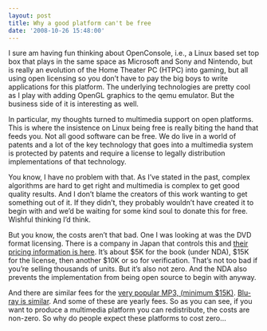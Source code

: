 ```yaml
---
layout: post
title: Why a good platform can't be free
date: '2008-10-26 15:48:00'
---
```



I sure am having fun thinking about OpenConsole, i.e., a Linux based set top box that plays in the same space as Microsoft and Sony and Nintendo, but is really an evolution of the Home Theater PC (HTPC) into gaming, but all using open licensing so you don’t have to pay the big boys to write applications for this platform. The underlying technologies are pretty cool as I play with adding OpenGL graphics to the qemu emulator. But the business side of it is interesting as well.

In particular, my thoughts turned to multimedia support on open platforms. This is where the insistence on Linux being free is really biting the hand that feeds you. Not all good software <span>can</span> be free. We do live in a world of patents and a lot of the key technology that goes into a multimedia system is protected by patents and require a license to legally distribution implementations of that technology.

You know, I have no problem with that. As I’ve stated in the past, complex algorithms are hard to get right and multimedia is complex to get good quality results. And I don’t blame the creators of this work wanting to get something out of it. If they didn’t, they probably wouldn’t have created it to begin with and we’d be waiting for some kind soul to donate this for free. Wishful thinking I’d think.

But you know, the costs aren’t that bad. One I was looking at was the DVD format licensing. There is a company in Japan that controls this and [their pricing information is here](http://www.dvdfllc.co.jp/license/l_howto.html). It’s about $5K for the book (under NDA), $15K for the license, then another $10K or so for verification. That’s not too bad if you’re selling thousands of units. But it’s also not zero. And the NDA also prevents the implementation from being open source to begin with anyway.

And there are similar fees for the [very popular MP3, (minimum $15K)](http://mp3licensing.com/royalty/software.html). [Blu-ray is similar](http://www.blu-raydisc.info/). And some of these are yearly fees. So as you can see, if you want to produce a multimedia platform you can redistribute, the costs are non-zero. So why do people expect these platforms to cost zero…


